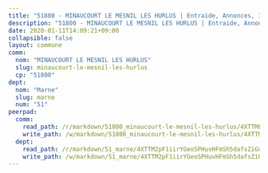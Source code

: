 ```yaml
---
title: "51800 - MINAUCOURT LE MESNIL LES HURLUS | Entraide, Annonces, Initiatives"
description: "51800 - MINAUCOURT LE MESNIL LES HURLUS | Entraide, Annonces, Initiatives"
date: 2020-01-11T14:09:21+09:00
collapsible: false
layout: commune
comm:
  nom: "MINAUCOURT LE MESNIL LES HURLUS"
  slug: minaucourt-le-mesnil-les-hurlus
  cp: "51800"
dept:
  nom: "Marne"
  slug: marne
  num: "51"
peerpad:
  comm:
    read_path: /r/markdown/51800_minaucourt-le-mesnil-les-hurlus/4XTTMF2Fb9w57G7gK8YUqVgYxhUP8L9sNKc6rz2h99m2J1BVe
    write_path: /w/markdown/51800_minaucourt-le-mesnil-les-hurlus/4XTTMF2Fb9w57G7gK8YUqVgYxhUP8L9sNKc6rz2h99m2J1BVe-K3TgUArRXuFYouSEQhzJWDgXqDnWwyuLTkmGRVvfNYAHygewXvyW4JBAaH5AKEwwr2NxLauQeNrKGgh5mzg5F3nDw48AZUf3Suhi1qtHU6zaDj8Y8YzrMXLoG3WorcvxtfdV8HP2
  dept:
    read_path: /r/markdown/51_marne/4XTTM2pF1iirYGeoSPHuvHFmSh5dafsZiGuDVqApNYr9W2doe
    write_path: /w/markdown/51_marne/4XTTM2pF1iirYGeoSPHuvHFmSh5dafsZiGuDVqApNYr9W2doe-K3TgV7EpXmd75L5pz6aUTALihWsFeiubyposyfPgz6DbQby3ZQF3gNXaGqeRVGevfRz46yND7Y8QkCv5VozWFj5shZbEokjWNQrdmmsAHCxzuLQj5kuinh4kCdsefHKLdp7xhUwa
---
```


